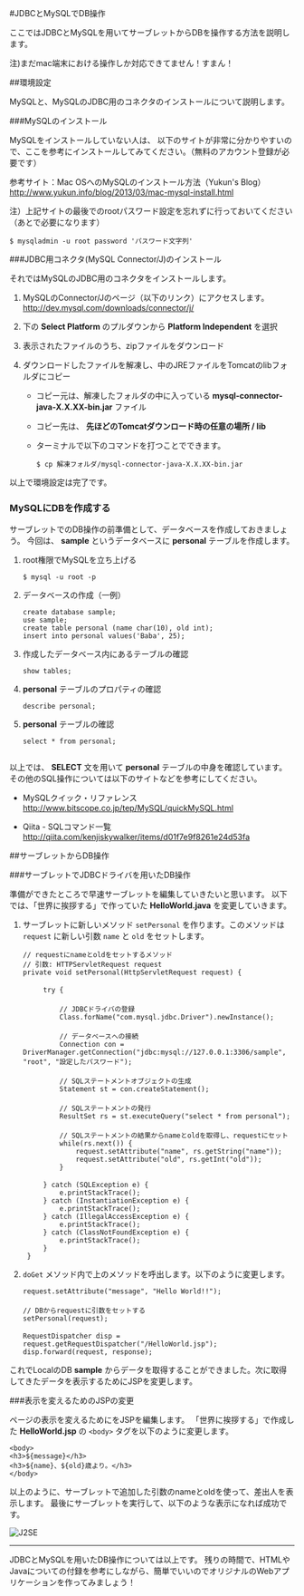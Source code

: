 #JDBCとMySQLでDB操作

ここではJDBCとMySQLを用いてサーブレットからDBを操作する方法を説明します。

注)まだmac端末における操作しか対応できてません！すまん！

##環境設定

MySQLと、MySQLのJDBC用のコネクタのインストールについて説明します。

###MySQLのインストール

MySQLをインストールしていない人は、
以下のサイトが非常に分かりやすいので、ここを参考にインストールしてみてください。（無料のアカウント登録が必要です）

参考サイト：Mac OSへのMySQLのインストール方法（Yukun's Blog）  
http://www.yukun.info/blog/2013/03/mac-mysql-install.html

注）上記サイトの最後でのrootパスワード設定を忘れずに行っておいてください（あとで必要になります）

```
$ mysqladmin -u root password 'パスワード文字列'
```


###JDBC用コネクタ(MySQL Connector/J)のインストール

それではMySQLのJDBC用のコネクタをインストールします。

1. MySQLのConnector/Jのページ（以下のリンク）にアクセスします。  
	http://dev.mysql.com/downloads/connector/j/

2. 下の **Select Platform** のプルダウンから **Platform Independent** を選択
3. 表示されたファイルのうち、zipファイルをダウンロード
4. ダウンロードしたファイルを解凍し、中のJREファイルをTomcatのlibフォルダにコピー
	+ コピー元は、解凍したフォルダの中に入っている **mysql-connector-java-X.X.XX-bin.jar** ファイル
	+ コピー先は、 **先ほどのTomcatダウンロード時の任意の場所 / lib** 
	+ ターミナルで以下のコマンドを打つことでできます。
	   
	   ```
	   $ cp 解凍フォルダ/mysql-connector-java-X.X.XX-bin.jar
	   ```


以上で環境設定は完了です。

	   
### MySQLにDBを作成する

サーブレットでのDB操作の前準備として、データベースを作成しておきましょう。
今回は、 **sample** というデータベースに **personal** テーブルを作成します。

1. root権限でMySQLを立ち上げる
   
   ```
   $ mysql -u root -p
   ```
   
2. データベースの作成（一例）
   
   ```
   create database sample;
   use sample;
   create table personal (name char(10), old int);
   insert into personal values('Baba', 25);
   ```

3. 作成したデータベース内にあるテーブルの確認

   ```
   show tables;
   ```
   
4. **personal** テーブルのプロパティの確認

   ```
   describe personal;
   ```

5. **personal** テーブルの確認

   ```
   select * from personal;
   

以上では、 **SELECT** 文を用いて **personal** テーブルの中身を確認しています。
その他のSQL操作については以下のサイトなどを参考にしてください。

+ MySQLクイック・リファレンス  
http://www.bitscope.co.jp/tep/MySQL/quickMySQL.html

+ Qiita - SQLコマンド一覧
http://qiita.com/kenjiskywalker/items/d01f7e9f8261e24d53fa


##サーブレットからDB操作

###サーブレットでJDBCドライバを用いたDB操作

準備ができたところで早速サーブレットを編集していきたいと思います。
以下では、「世界に挨拶する」で作っていた **HelloWorld.java** を変更していきます。

1. サーブレットに新しいメソッド ```setPersonal``` を作ります。このメソッドは ```request``` に新しい引数 ```name``` と ```old``` をセットします。

   ```
   // requestにnameとoldをセットするメソッド
   // 引数: HTTPServletRequest request
   private void setPersonal(HttpServletRequest request) {
   　
		try {
		　		
			// JDBCドライバの登録
			Class.forName("com.mysql.jdbc.Driver").newInstance();
			　
			// データベースへの接続
			Connection con = DriverManager.getConnection("jdbc:mysql://127.0.0.1:3306/sample", "root", "設定したパスワード");
			　
			// SQLステートメントオブジェクトの生成
			Statement st = con.createStatement();
			　
			// SQLステートメントの発行
			ResultSet rs = st.executeQuery("select * from personal");
			　
			// SQLステートメントの結果からnameとoldを取得し、requestにセット
			while(rs.next()) {
				request.setAttribute("name", rs.getString("name"));
				request.setAttribute("old", rs.getInt("old"));
			}
			　
		} catch (SQLException e) {
			e.printStackTrace();
		} catch (InstantiationException e) {
			e.printStackTrace();
		} catch (IllegalAccessException e) {
			e.printStackTrace();
		} catch (ClassNotFoundException e) {
			e.printStackTrace();
		}
	}
   ```

2. ```doGet``` メソッド内で上のメソッドを呼出します。以下のように変更します。

   ```
   request.setAttribute("message", "Hello World!!");
   　
   // DBからrequestに引数をセットする
   setPersonal(request);
   　		
   RequestDispatcher disp = request.getRequestDispatcher("/HelloWorld.jsp");
   disp.forward(request, response);
   ```

これでLocalのDB **sample** からデータを取得することができました。次に取得してきたデータを表示するためにJSPを変更します。

###表示を変えるためのJSPの変更

ページの表示を変えるためにをJSPを編集します。
「世界に挨拶する」で作成した **HelloWorld.jsp** の ```<body>``` タグを以下のように変更します。
   
   ```
   <body>
   <h3>${message}</h3>
   <h3>${name}、${old}歳より。</h3>
   </body>
   ```
   
以上のように、サーブレットで追加した引数のnameとoldを使って、差出人を表示します。
最後にサーブレットを実行して、以下のような表示になれば成功です。

![J2SE](images/dbSuccess.png)


---
JDBCとMySQLを用いたDB操作については以上です。
残りの時間で、HTMLやJavaについての付録を参考にしながら、簡単でいいのでオリジナルのWebアプリケーションを作ってみましょう！